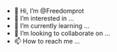 - 👋 Hi, I’m @Freedomprot
- 👀 I’m interested in ...
- 🌱 I’m currently learning ...
- 💞️ I’m looking to collaborate on ...
- 📫 How to reach me ...

<!---
Freedomprot/Freedomprot is a ✨ special ✨ repository because its `README.md` (this file) appears on your GitHub profile.
You can click the Preview link to take a look at your changes.
--->

